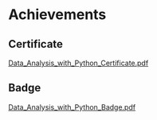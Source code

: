 

# Achievements
## Certificate
[Data_Analysis_with_Python_Certificate.pdf](https://prod-files-secure.s3.us-west-2.amazonaws.com/03e82b26-cccb-4906-bb56-adabcbdc0655/1aa3a050-2338-4a85-85d5-899bad17a31c/Data_Analysis_with_Python_Certificate.pdf?X-Amz-Algorithm=AWS4-HMAC-SHA256&X-Amz-Content-Sha256=UNSIGNED-PAYLOAD&X-Amz-Credential=ASIAZI2LB4666XNBMQU4%2F20250205%2Fus-west-2%2Fs3%2Faws4_request&X-Amz-Date=20250205T132042Z&X-Amz-Expires=3600&X-Amz-Security-Token=IQoJb3JpZ2luX2VjECsaCXVzLXdlc3QtMiJHMEUCIQC6rFeaj2a9q2Ghv2wpXuwWq8mlKxsvkYwjQSXpOOflggIgARQG6K%2FMNFseDC1tHhsoDvp80%2BahJgWgbqNLT8djJD0q%2FwMIRBAAGgw2Mzc0MjMxODM4MDUiDJdhfdm3KUIZr8d1XyrcA9%2BYrZC37BZuTtsScBbqvVYeokjYrC6azpjA1YU2JP7FFNg1%2Fp0IRdVUOIbFXSTPgpA%2Fjb0XCeth4KcLo9Anat5V2H%2Fn5C8FSPHVLEbgoF5%2F0K8q9MH6o706LrIWtcBMwTsKZbZa%2Bn%2F0VOwB7wr%2BWjxyjrHO0D%2F3KXp%2FlVI4z8RF8N74%2B6GLIoo1f9zJSDCnkSIUMkL6AAYGc9r4RYOXdY%2BtK%2BaTDsfJ08yDhXFCPxU8fmJsQX1cL0KPzrX5TjGxqHpxjDIYDAE%2BtI3rGGbsGhgEwQXGNGF4Nuirw%2F5EC4E1fBdSJUTqwSZyF7%2BJ4PpUqRlFHjgedybjT1xKO%2FDdtGSpvxok2NXHNGoQ%2B6rttjZLkfLjsmF3YStkCBDmKJiEbClyivNOvfV3XNkV0S%2B4Eedzx3L5BDf2hQSafWMrg9QRI9SvifSx9nfLtngjQDgSWiDGKatyLgdstJmr354LiO0lBUdBTAilrDEqAngB0efNatHQaYJ8g6PbmmC1WBiX70j0EM8XpKB77UsmS9eUo5EUR%2BsZw%2FEZaUboRjj1iRr7g%2FxMwvzvJg%2BSwykcY31UF9V%2FkWA9ZDpLCLeoj%2BTKVIuXAgWHL%2BHURzHiwh6KbWum62HG1MoBnu%2Bbc5r4MNSKjb0GOqUBWbNytYxfHOEm%2FE2QkrWFwm4ZozqI9VVpeV3dHZEN4OD2XWCj7HDIsSryErUu%2B7aFldhQKXK%2Fegr7ltt3KI8PmwPBmKs0nr%2BBoQ9me%2F64wS%2F%2BcjCkU%2BmbCAc4chl96DYKAOVJ2BKSLrU3Ot3VnUSeZ1swgNzCJT%2Bpve1j4p4m1SqAjOKNGcUXpI3%2BgkMKrKdQzJzgAys8jwdjJfrUSx6KEOeBXO11&X-Amz-Signature=bf4d9a72ec3b3a829932c8a38764168f8dd3ccf43ee9748e5e1460517a93e02b&X-Amz-SignedHeaders=host&x-id=GetObject)
## Badge
[Data_Analysis_with_Python_Badge.pdf](https://prod-files-secure.s3.us-west-2.amazonaws.com/03e82b26-cccb-4906-bb56-adabcbdc0655/4fa9bcf8-b584-40dd-8775-c0bfadf6a6f0/Data_Analysis_with_Python_Badge.pdf?X-Amz-Algorithm=AWS4-HMAC-SHA256&X-Amz-Content-Sha256=UNSIGNED-PAYLOAD&X-Amz-Credential=ASIAZI2LB4666XNBMQU4%2F20250205%2Fus-west-2%2Fs3%2Faws4_request&X-Amz-Date=20250205T132042Z&X-Amz-Expires=3600&X-Amz-Security-Token=IQoJb3JpZ2luX2VjECsaCXVzLXdlc3QtMiJHMEUCIQC6rFeaj2a9q2Ghv2wpXuwWq8mlKxsvkYwjQSXpOOflggIgARQG6K%2FMNFseDC1tHhsoDvp80%2BahJgWgbqNLT8djJD0q%2FwMIRBAAGgw2Mzc0MjMxODM4MDUiDJdhfdm3KUIZr8d1XyrcA9%2BYrZC37BZuTtsScBbqvVYeokjYrC6azpjA1YU2JP7FFNg1%2Fp0IRdVUOIbFXSTPgpA%2Fjb0XCeth4KcLo9Anat5V2H%2Fn5C8FSPHVLEbgoF5%2F0K8q9MH6o706LrIWtcBMwTsKZbZa%2Bn%2F0VOwB7wr%2BWjxyjrHO0D%2F3KXp%2FlVI4z8RF8N74%2B6GLIoo1f9zJSDCnkSIUMkL6AAYGc9r4RYOXdY%2BtK%2BaTDsfJ08yDhXFCPxU8fmJsQX1cL0KPzrX5TjGxqHpxjDIYDAE%2BtI3rGGbsGhgEwQXGNGF4Nuirw%2F5EC4E1fBdSJUTqwSZyF7%2BJ4PpUqRlFHjgedybjT1xKO%2FDdtGSpvxok2NXHNGoQ%2B6rttjZLkfLjsmF3YStkCBDmKJiEbClyivNOvfV3XNkV0S%2B4Eedzx3L5BDf2hQSafWMrg9QRI9SvifSx9nfLtngjQDgSWiDGKatyLgdstJmr354LiO0lBUdBTAilrDEqAngB0efNatHQaYJ8g6PbmmC1WBiX70j0EM8XpKB77UsmS9eUo5EUR%2BsZw%2FEZaUboRjj1iRr7g%2FxMwvzvJg%2BSwykcY31UF9V%2FkWA9ZDpLCLeoj%2BTKVIuXAgWHL%2BHURzHiwh6KbWum62HG1MoBnu%2Bbc5r4MNSKjb0GOqUBWbNytYxfHOEm%2FE2QkrWFwm4ZozqI9VVpeV3dHZEN4OD2XWCj7HDIsSryErUu%2B7aFldhQKXK%2Fegr7ltt3KI8PmwPBmKs0nr%2BBoQ9me%2F64wS%2F%2BcjCkU%2BmbCAc4chl96DYKAOVJ2BKSLrU3Ot3VnUSeZ1swgNzCJT%2Bpve1j4p4m1SqAjOKNGcUXpI3%2BgkMKrKdQzJzgAys8jwdjJfrUSx6KEOeBXO11&X-Amz-Signature=8268c93bb30a6c6aeed737349e76d329d13b028e4104e3946ed9eaabeba95e68&X-Amz-SignedHeaders=host&x-id=GetObject)
